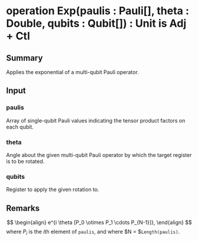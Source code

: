 # operation Exp(paulis : Pauli[], theta : Double, qubits : Qubit[]) : Unit is Adj + Ctl

## Summary
Applies the exponential of a multi-qubit Pauli operator.

## Input
### paulis
Array of single-qubit Pauli values indicating the tensor product
factors on each qubit.
### theta
Angle about the given multi-qubit Pauli operator by which the
target register is to be rotated.
### qubits
Register to apply the given rotation to.

## Remarks
$$
\begin{align}
    e^{i \theta [P_0 \otimes P_1 \cdots P_{N-1}]},
\end{align}
$$
where $P_i$ is the $i$th element of `paulis`, and where
$N = $`Length(paulis)`.
